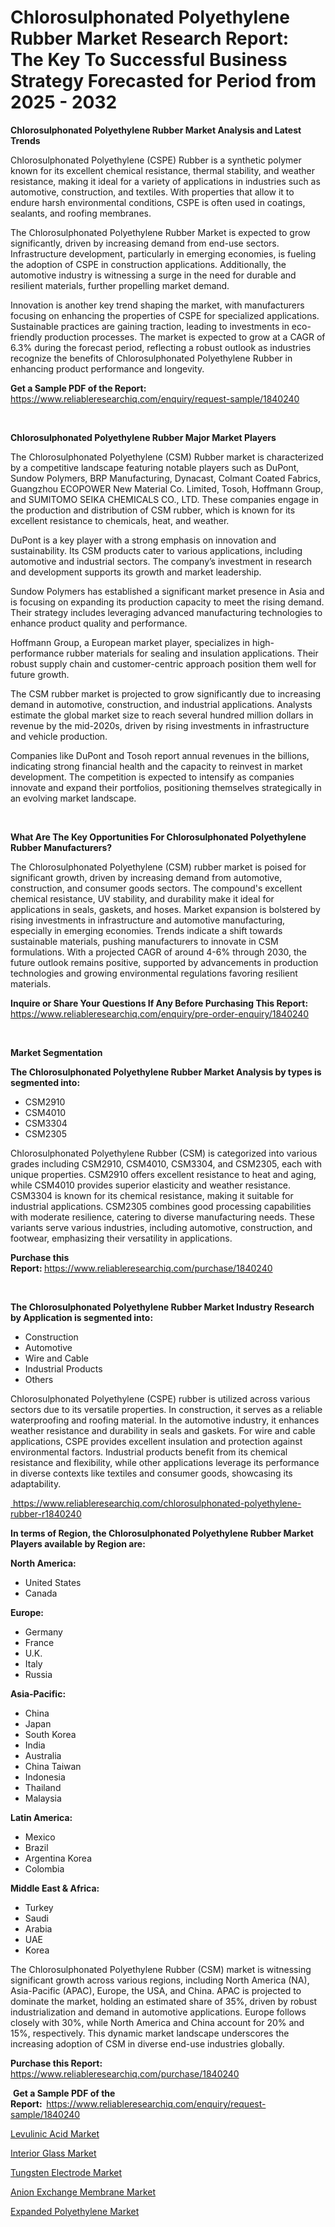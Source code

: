 <p><h1>Chlorosulphonated Polyethylene Rubber Market Research Report: The Key To Successful Business Strategy Forecasted for Period from 2025 - 2032</h1></p><p><strong>Chlorosulphonated Polyethylene Rubber Market Analysis and Latest Trends</strong></p>
<p><p>Chlorosulphonated Polyethylene (CSPE) Rubber is a synthetic polymer known for its excellent chemical resistance, thermal stability, and weather resistance, making it ideal for a variety of applications in industries such as automotive, construction, and textiles. With properties that allow it to endure harsh environmental conditions, CSPE is often used in coatings, sealants, and roofing membranes.</p><p>The Chlorosulphonated Polyethylene Rubber Market is expected to grow significantly, driven by increasing demand from end-use sectors. Infrastructure development, particularly in emerging economies, is fueling the adoption of CSPE in construction applications. Additionally, the automotive industry is witnessing a surge in the need for durable and resilient materials, further propelling market demand.</p><p>Innovation is another key trend shaping the market, with manufacturers focusing on enhancing the properties of CSPE for specialized applications. Sustainable practices are gaining traction, leading to investments in eco-friendly production processes. The market is expected to grow at a CAGR of 6.3% during the forecast period, reflecting a robust outlook as industries recognize the benefits of Chlorosulphonated Polyethylene Rubber in enhancing product performance and longevity.</p></p>
<p><strong>Get a Sample PDF of the Report:&nbsp;</strong> <a href="https://www.reliableresearchiq.com/enquiry/request-sample/1840240?utm_campaign=1996&utm_medium=2&utm_source=Github&utm_content=ia&utm_term=30012025&utm_id=chlorosulphonated-polyethylene-rubber">https://www.reliableresearchiq.com/enquiry/request-sample/1840240</a></p>
<p>&nbsp;</p>
<p><strong>Chlorosulphonated Polyethylene Rubber Major Market Players</strong></p>
<p><p>The Chlorosulphonated Polyethylene (CSM) Rubber market is characterized by a competitive landscape featuring notable players such as DuPont, Sundow Polymers, BRP Manufacturing, Dynacast, Colmant Coated Fabrics, Guangzhou ECOPOWER New Material Co. Limited, Tosoh, Hoffmann Group, and SUMITOMO SEIKA CHEMICALS CO., LTD. These companies engage in the production and distribution of CSM rubber, which is known for its excellent resistance to chemicals, heat, and weather.</p><p>DuPont is a key player with a strong emphasis on innovation and sustainability. Its CSM products cater to various applications, including automotive and industrial sectors. The company’s investment in research and development supports its growth and market leadership.</p><p>Sundow Polymers has established a significant market presence in Asia and is focusing on expanding its production capacity to meet the rising demand. Their strategy includes leveraging advanced manufacturing technologies to enhance product quality and performance.</p><p>Hoffmann Group, a European market player, specializes in high-performance rubber materials for sealing and insulation applications. Their robust supply chain and customer-centric approach position them well for future growth.</p><p>The CSM rubber market is projected to grow significantly due to increasing demand in automotive, construction, and industrial applications. Analysts estimate the global market size to reach several hundred million dollars in revenue by the mid-2020s, driven by rising investments in infrastructure and vehicle production.</p><p>Companies like DuPont and Tosoh report annual revenues in the billions, indicating strong financial health and the capacity to reinvest in market development. The competition is expected to intensify as companies innovate and expand their portfolios, positioning themselves strategically in an evolving market landscape.</p></p>
<p>&nbsp;</p>
<p><strong>What Are The Key Opportunities For Chlorosulphonated Polyethylene Rubber Manufacturers?</strong></p>
<p><p>The Chlorosulphonated Polyethylene (CSM) rubber market is poised for significant growth, driven by increasing demand from automotive, construction, and consumer goods sectors. The compound's excellent chemical resistance, UV stability, and durability make it ideal for applications in seals, gaskets, and hoses. Market expansion is bolstered by rising investments in infrastructure and automotive manufacturing, especially in emerging economies. Trends indicate a shift towards sustainable materials, pushing manufacturers to innovate in CSM formulations. With a projected CAGR of around 4-6% through 2030, the future outlook remains positive, supported by advancements in production technologies and growing environmental regulations favoring resilient materials.</p></p>
<p><strong>Inquire or Share Your Questions If Any Before Purchasing This Report:</strong> <a href="https://www.reliableresearchiq.com/enquiry/pre-order-enquiry/1840240?utm_campaign=1996&utm_medium=2&utm_source=Github&utm_content=ia&utm_term=30012025&utm_id=chlorosulphonated-polyethylene-rubber">https://www.reliableresearchiq.com/enquiry/pre-order-enquiry/1840240</a></p>
<p>&nbsp;</p>
<p><strong>Market Segmentation</strong></p>
<p><strong>The Chlorosulphonated Polyethylene Rubber Market Analysis by types is segmented into:</strong></p>
<p><ul><li>CSM2910</li><li>CSM4010</li><li>CSM3304</li><li>CSM2305</li></ul></p>
<p><p>Chlorosulphonated Polyethylene Rubber (CSM) is categorized into various grades including CSM2910, CSM4010, CSM3304, and CSM2305, each with unique properties. CSM2910 offers excellent resistance to heat and aging, while CSM4010 provides superior elasticity and weather resistance. CSM3304 is known for its chemical resistance, making it suitable for industrial applications. CSM2305 combines good processing capabilities with moderate resilience, catering to diverse manufacturing needs. These variants serve various industries, including automotive, construction, and footwear, emphasizing their versatility in applications.</p></p>
<p><strong>Purchase this Report:&nbsp;</strong><a href="https://www.reliableresearchiq.com/purchase/1840240?utm_campaign=1996&utm_medium=2&utm_source=Github&utm_content=ia&utm_term=30012025&utm_id=chlorosulphonated-polyethylene-rubber">https://www.reliableresearchiq.com/purchase/1840240</a></p>
<p>&nbsp;</p>
<p><strong>The Chlorosulphonated Polyethylene Rubber Market Industry Research by Application is segmented into:</strong></p>
<p><ul><li>Construction</li><li>Automotive</li><li>Wire and Cable</li><li>Industrial Products</li><li>Others</li></ul></p>
<p><p>Chlorosulphonated Polyethylene (CSPE) rubber is utilized across various sectors due to its versatile properties. In construction, it serves as a reliable waterproofing and roofing material. In the automotive industry, it enhances weather resistance and durability in seals and gaskets. For wire and cable applications, CSPE provides excellent insulation and protection against environmental factors. Industrial products benefit from its chemical resistance and flexibility, while other applications leverage its performance in diverse contexts like textiles and consumer goods, showcasing its adaptability.</p></p>
<p><a href="https://www.reliableresearchiq.com/chlorosulphonated-polyethylene-rubber-r1840240?utm_campaign=1996&utm_medium=2&utm_source=Github&utm_content=ia&utm_term=30012025&utm_id=chlorosulphonated-polyethylene-rubber">&nbsp;https://www.reliableresearchiq.com/chlorosulphonated-polyethylene-rubber-r1840240</a></p>
<p><strong>In terms of Region, the Chlorosulphonated Polyethylene Rubber Market Players available by Region are:</strong></p>
<p>
    <p> <strong> North America: </strong>
        <ul>
            <li>United States</li>
            <li>Canada</li>
        </ul>
        </p> 
    <p> <strong> Europe: </strong>
        <ul>
            <li>Germany</li>
            <li>France</li>
            <li>U.K.</li>
            <li>Italy</li>
            <li>Russia</li>
        </ul>
        </p> 
    <p> <strong> Asia-Pacific: </strong>
        <ul>
            <li>China</li>
            <li>Japan</li>
            <li>South Korea</li>
            <li>India</li>
            <li>Australia</li>
            <li>China Taiwan</li>
            <li>Indonesia</li>
            <li>Thailand</li>
            <li>Malaysia</li>
        </ul>
        </p> 
    <p> <strong> Latin America: </strong>
        <ul>
            <li>Mexico</li>
            <li>Brazil</li>
            <li>Argentina Korea</li>
            <li>Colombia</li>
        </ul>
        </p> 
    <p> <strong> Middle East & Africa: </strong>
        <ul>
            <li>Turkey</li>
            <li>Saudi</li>
            <li>Arabia</li>
            <li>UAE</li>
            <li>Korea</li>
        </ul>
    </p>
    </p>
<p><p>The Chlorosulphonated Polyethylene Rubber (CSM) market is witnessing significant growth across various regions, including North America (NA), Asia-Pacific (APAC), Europe, the USA, and China. APAC is projected to dominate the market, holding an estimated share of 35%, driven by robust industrialization and demand in automotive applications. Europe follows closely with 30%, while North America and China account for 20% and 15%, respectively. This dynamic market landscape underscores the increasing adoption of CSM in diverse end-use industries globally.</p></p>
<p><strong>Purchase this Report: </strong><a href="https://www.reliableresearchiq.com/purchase/1840240?utm_campaign=1996&utm_medium=2&utm_source=Github&utm_content=ia&utm_term=30012025&utm_id=chlorosulphonated-polyethylene-rubber">https://www.reliableresearchiq.com/purchase/1840240</a></p>
<p>&nbsp;<strong>Get a Sample PDF of the Report:&nbsp;&nbsp;</strong><a href="https://www.reliableresearchiq.com/enquiry/request-sample/1840240?utm_campaign=1996&utm_medium=2&utm_source=Github&utm_content=ia&utm_term=30012025&utm_id=chlorosulphonated-polyethylene-rubber">https://www.reliableresearchiq.com/enquiry/request-sample/1840240</a></p>
<p><strong></strong></p>
<p><p><a href="https://github.com/ngozudapshi/Market-Research-Report-List-1/blob/main/levulinic-acid-market.md?utm_campaign=1996&utm_medium=2&utm_source=Github&utm_content=ia&utm_term=30012025&utm_id=chlorosulphonated-polyethylene-rubber">Levulinic Acid Market</a></p><p><a href="https://github.com/ramraomeyie/Market-Research-Report-List-1/blob/main/interior-glass-market.md?utm_campaign=1996&utm_medium=2&utm_source=Github&utm_content=ia&utm_term=30012025&utm_id=chlorosulphonated-polyethylene-rubber">Interior Glass Market</a></p><p><a href="https://github.com/namaqbagels64/Market-Research-Report-List-1/blob/main/tungsten-electrode-market.md?utm_campaign=1996&utm_medium=2&utm_source=Github&utm_content=ia&utm_term=30012025&utm_id=chlorosulphonated-polyethylene-rubber">Tungsten Electrode Market</a></p><p><a href="https://github.com/vitrilaoire/Market-Research-Report-List-1/blob/main/anion-exchange-membrane-market.md?utm_campaign=1996&utm_medium=2&utm_source=Github&utm_content=ia&utm_term=30012025&utm_id=chlorosulphonated-polyethylene-rubber">Anion Exchange Membrane Market</a></p><p><a href="https://github.com/scaseiargas/Market-Research-Report-List-1/blob/main/expanded-polyethylene-market.md?utm_campaign=1996&utm_medium=2&utm_source=Github&utm_content=ia&utm_term=30012025&utm_id=chlorosulphonated-polyethylene-rubber">Expanded Polyethylene Market</a></p></p>